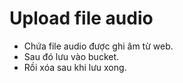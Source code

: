 # Upload file audio
- Chứa file audio được ghi âm từ web.
- Sau đó lưu vào bucket.
- Rồi xóa sau khi lưu xong.
